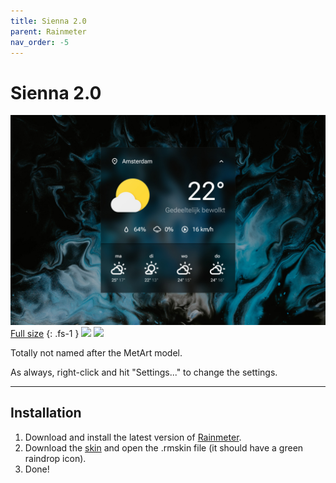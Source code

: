 ```yaml
---
title: Sienna 2.0
parent: Rainmeter
nav_order: -5
---
```


# Sienna 2.0

![](header_1500px.jpg)
[Full size](header.jpg)
{: .fs-1 }
![](https://img.shields.io/github/downloads/adriaanjelle/Sienna-2.0/total?style=for-the-badge&labelColor=1b3c46&color=1b3c46) [![](https://img.shields.io/badge/DeviantArt-FFFFFF?style=for-the-badge&logo=deviantart&logoColor=FFFFFF&color=05CC47)](https://www.deviantart.com/adriaanjelle/art/Sienna-2-0-Updated-2024-06-17-983724087)

Totally not named after the MetArt model.

As always, right-click and hit "Settings..." to change the settings.

----

## Installation

1. Download and install the latest version of [Rainmeter](https://www.rainmeter.net/).  
2. Download the [skin](https://github.com/adriaanjelle/Sienna-2.0/releases/latest) and open the .rmskin file (it should have a green raindrop icon).  
3. Done!
